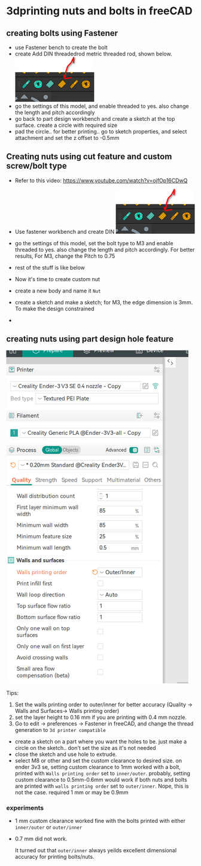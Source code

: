# 3dprinting nuts and bolts in freeCAD 

## creating bolts using Fastener

- use Fastener bench to create the bolt
- create Add DIN threadedrod metric threaded rod, shown below.
![DIN ThreadedRod metric threaded rod](image.png)
- go the settings of this model, and enable threaded to yes. also change the length and pitch accordingly
- go back to part design workbench and create a sketch at the top surface. create a circle with required size
- pad the circle.. for better printing.. go to sketch properties, and select attachment and set the z offset to -0.5mm


## Creating nuts using cut feature and custom screw/bolt type
- Refer to this video: https://www.youtube.com/watch?v=ojfOp16CDwQ
- Use fastener workbench and create DIN
![DIN ThreadedRod metric threaded rod](image.png)
- go the settings of this model, set the bolt type to M3 and enable threaded to yes. also change the length and pitch accordingly.
  For better results, For M3, change the Pitch to 0.75

- rest of the stuff is like below

- Now it's time to create custom nut
- create a new body and name it `Nut`
- create a sketch and make a sketch; for M3, the edge dimension is 3mm. To make the design constrained
- 



## creating nuts using part design hole feature

![ Walls printing order](image-1.png)


Tips: 
1. Set the walls printing order to outer/inner for better accuracy (Quality -> Walls and Surfaces-> Walls printing order)
2. set the layer height to 0.16 mm if you are printing with 0.4 mm nozzle.
3. Go to edit -> preferences -> Fastener in freeCAD, and change the thread generation to `3d printer compatible`

- create a sketch on a part where you want the holes to be. just make 
    a circle on the sketch.. don't set the size as it's not needed
- close the sketch and use hole to extrude.
- select M8 or other and set the custom clearance to desired size. on ender 3v3 se, setting
  custom clearance to 1mm worked with a bolt, printed with `Walls printing order` set to `inner/outer`.
  probably, setting custom clearance to 0.5mm-0.6mm would work if both nuts and bolts are printed
  with `walls printing order` set to `outer/inner`. Nope, this is not the case. required 1 mm or may be 0.9mm

### experiments

- 1 mm custom clearance worked fine with the bolts printed with either `inner/outer` or `outer/inner`
- 0.7 mm did not work.

  It turned out that `outer/inner` always yeilds excellent dimensional accuracy for printing bolts/nuts.
 

